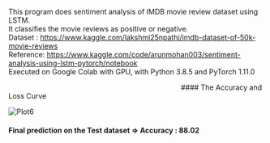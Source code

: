 
This program does sentiment analysis of IMDB movie review dataset using LSTM.  
It classifies the movie reviews as positive or negative.  
Dataset : https://www.kaggle.com/lakshmi25npathi/imdb-dataset-of-50k-movie-reviews  
Reference: https://www.kaggle.com/code/arunmohan003/sentiment-analysis-using-lstm-pytorch/notebook  
Executed on Google Colab with GPU, with Python 3.8.5 and PyTorch 1.11.0   

&emsp;&emsp;&emsp;&emsp;&emsp;&emsp;&emsp;&emsp;&emsp;&emsp;&emsp;&emsp;&emsp;&emsp;&emsp;&emsp;&emsp;&emsp;&emsp;&emsp;&emsp;&emsp;&emsp;&emsp; #### The Accuracy and Loss Curve

![Plot6](https://user-images.githubusercontent.com/17172345/159133367-6eef34f9-eb67-4afd-9459-19857e1c28b5.png)  

#### Final prediction on the Test dataset => Accuracy : 88.02 
